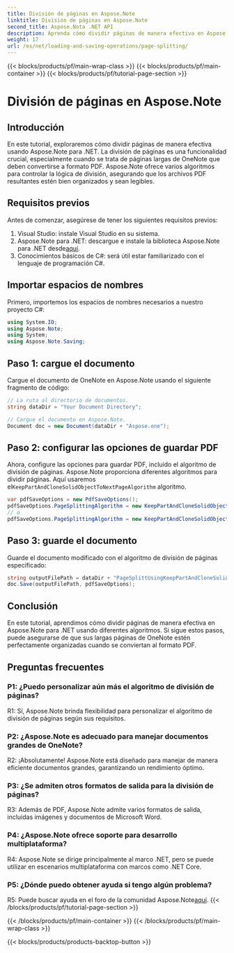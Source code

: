 ```yaml
---
title: División de páginas en Aspose.Note
linktitle: División de páginas en Aspose.Note
second_title: Aspose.Nota .NET API
description: Aprenda cómo dividir páginas de manera efectiva en Aspose.Note para .NET usando diferentes algoritmos. Garantice una organización ordenada de los documentos de OneNote en formato PDF.
weight: 17
url: /es/net/loading-and-saving-operations/page-splitting/
---
```


{{< blocks/products/pf/main-wrap-class >}}
{{< blocks/products/pf/main-container >}}
{{< blocks/products/pf/tutorial-page-section >}}

# División de páginas en Aspose.Note

## Introducción

En este tutorial, exploraremos cómo dividir páginas de manera efectiva usando Aspose.Note para .NET. La división de páginas es una funcionalidad crucial, especialmente cuando se trata de páginas largas de OneNote que deben convertirse a formato PDF. Aspose.Note ofrece varios algoritmos para controlar la lógica de división, asegurando que los archivos PDF resultantes estén bien organizados y sean legibles.

## Requisitos previos

Antes de comenzar, asegúrese de tener los siguientes requisitos previos:

1. Visual Studio: instale Visual Studio en su sistema.
2.  Aspose.Note para .NET: descargue e instale la biblioteca Aspose.Note para .NET desde[aquí](https://releases.aspose.com/note/net/).
3. Conocimientos básicos de C#: será útil estar familiarizado con el lenguaje de programación C#.

## Importar espacios de nombres

Primero, importemos los espacios de nombres necesarios a nuestro proyecto C#:

```csharp
using System.IO;
using Aspose.Note;
using System;
using Aspose.Note.Saving;
```

## Paso 1: cargue el documento

Cargue el documento de OneNote en Aspose.Note usando el siguiente fragmento de código:

```csharp
// La ruta al directorio de documentos.
string dataDir = "Your Document Directory";

// Cargue el documento en Aspose.Note.
Document doc = new Document(dataDir + "Aspose.one");
```

## Paso 2: configurar las opciones de guardar PDF

 Ahora, configure las opciones para guardar PDF, incluido el algoritmo de división de páginas. Aspose.Note proporciona diferentes algoritmos para dividir páginas. Aquí usaremos el`KeepPartAndCloneSolidObjectToNextPageAlgorithm` algoritmo.

```csharp
var pdfSaveOptions = new PdfSaveOptions();
pdfSaveOptions.PageSplittingAlgorithm = new KeepPartAndCloneSolidObjectToNextPageAlgorithm(100);
// o
pdfSaveOptions.PageSplittingAlgorithm = new KeepPartAndCloneSolidObjectToNextPageAlgorithm(400);
```

## Paso 3: guarde el documento

Guarde el documento modificado con el algoritmo de división de páginas especificado:

```csharp
string outputFilePath = dataDir + "PageSplittUsingKeepPartAndCloneSolidObjectToNextPageAlgorithm_out.pdf";
doc.Save(outputFilePath, pdfSaveOptions);
```

## Conclusión

En este tutorial, aprendimos cómo dividir páginas de manera efectiva en Aspose.Note para .NET usando diferentes algoritmos. Si sigue estos pasos, puede asegurarse de que sus largas páginas de OneNote estén perfectamente organizadas cuando se conviertan al formato PDF.

## Preguntas frecuentes

### P1: ¿Puedo personalizar aún más el algoritmo de división de páginas?

R1: Sí, Aspose.Note brinda flexibilidad para personalizar el algoritmo de división de páginas según sus requisitos.

### P2: ¿Aspose.Note es adecuado para manejar documentos grandes de OneNote?

R2: ¡Absolutamente! Aspose.Note está diseñado para manejar de manera eficiente documentos grandes, garantizando un rendimiento óptimo.

### P3: ¿Se admiten otros formatos de salida para la división de páginas?

R3: Además de PDF, Aspose.Note admite varios formatos de salida, incluidas imágenes y documentos de Microsoft Word.

### P4: ¿Aspose.Note ofrece soporte para desarrollo multiplataforma?

R4: Aspose.Note se dirige principalmente al marco .NET, pero se puede utilizar en escenarios multiplataforma con marcos como .NET Core.

### P5: ¿Dónde puedo obtener ayuda si tengo algún problema?

 R5: Puede buscar ayuda en el foro de la comunidad Aspose.Note[aquí](https://forum.aspose.com/c/note/28).
{{< /blocks/products/pf/tutorial-page-section >}}

{{< /blocks/products/pf/main-container >}}
{{< /blocks/products/pf/main-wrap-class >}}

{{< blocks/products/products-backtop-button >}}
